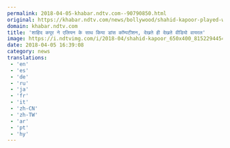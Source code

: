 ```yaml
---
permalink: 2018-04-05-khabar.ndtv.com--90790850.html
original: https://khabar.ndtv.com/news/bollywood/shahid-kapoor-played-with-alien-dance-competition-video-viral-1833453
domain: khabar.ndtv.com
title: 'शाहिद कपूर ने एलियन के साथ किया डांस कॉम्पटीशन, देखते ही देखते वीडियो वायरल'
image: https://i.ndtvimg.com/i/2018-04/shahid-kapoor_650x400_81522944544.jpg
date: 2018-04-05 16:39:08
category: news
translations: 
 - 'en'
 - 'es'
 - 'de'
 - 'ru'
 - 'ja'
 - 'fr'
 - 'it'
 - 'zh-CN'
 - 'zh-TW'
 - 'ar'
 - 'pt'
 - 'hy'
---
```


